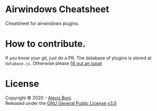 # Airwindows Cheatsheet

Cheatsheet for airwindows plugins.

# How to contribute.

If you know your git, just do a PR. The database of plugins is stored at `database.js`.
Otherwise please [fill out an issue](https://github.com/ajboni/airwindows-cheatsheet/issues/new)

# License
Copyright © 2020 - [Alexis Boni](https://github.com/ajboni/).  
Released under the [GNU General Public License v3.0](LICENSE)